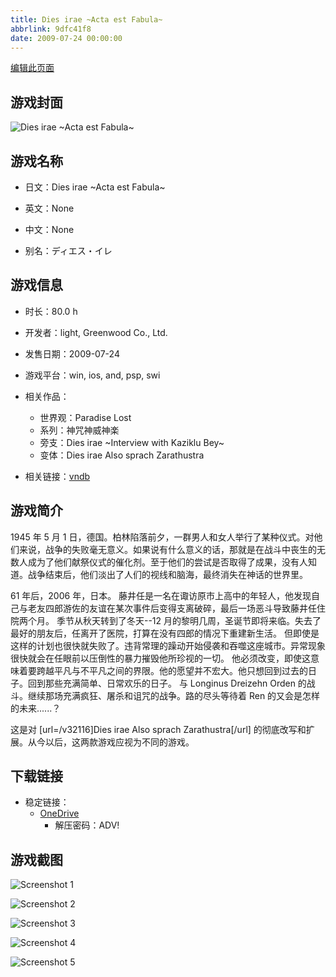 ```yaml
---
title: Dies irae ~Acta est Fabula~
abbrlink: 9dfc41f8
date: 2009-07-24 00:00:00
---
```

[编辑此页面](https://github.com/ACG-3/ADV3-source/blob/main/source/_posts/games/Dies%20irae%20Also%20sprach%20Zarathustra.md)

## 游戏封面

![Dies irae ~Acta est Fabula~](https://pan.timero.xyz/onedrive/img_lib_001/Dies%20irae%20Also%20sprach%20Zarathustra_cover.avif)


## 游戏名称

- 日文：Dies irae ~Acta est Fabula~
- 英文：None
- 中文：None

- 别名：ディエス・イレ


## 游戏信息

- 时长：80.0 h
- 开发者：light, Greenwood Co., Ltd.
- 发售日期：2009-07-24
- 游戏平台：win, ios, and, psp, swi
- 相关作品：
   - 世界观：Paradise Lost
   - 系列：神咒神威神楽
   - 旁支：Dies irae ~Interview with Kaziklu Bey~
   - 变体：Dies irae Also sprach Zarathustra

- 相关链接：[vndb](https://vndb.org/v548)


## 游戏简介

1945 年 5 月 1 日，德国。柏林陷落前夕，一群男人和女人举行了某种仪式。对他们来说，战争的失败毫无意义。如果说有什么意义的话，那就是在战斗中丧生的无数人成为了他们献祭仪式的催化剂。至于他们的尝试是否取得了成果，没有人知道。战争结束后，他们淡出了人们的视线和脑海，最终消失在神话的世界里。


61 年后，2006 年，日本。
藤井任是一名在诹访原市上高中的年轻人，他发现自己与老友四郎游佐的友谊在某次事件后变得支离破碎，最后一场恶斗导致藤井任住院两个月。
季节从秋天转到了冬天--12 月的黎明几周，圣诞节即将来临。失去了最好的朋友后，任离开了医院，打算在没有四郎的情况下重建新生活。
但即使是这样的计划也很快就失败了。违背常理的躁动开始侵袭和吞噬这座城市。异常现象很快就会在任眼前以压倒性的暴力摧毁他所珍视的一切。
他必须改变，即使这意味着要跨越平凡与不平凡之间的界限。他的愿望并不宏大。他只想回到过去的日子。回到那些充满简单、日常欢乐的日子。
与 Longinus Dreizehn Orden 的战斗。继续那场充满疯狂、屠杀和诅咒的战争。路的尽头等待着 Ren 的又会是怎样的未来......？



这是对 [url=/v32116]Dies irae Also sprach Zarathustra[/url] 的彻底改写和扩展。从今以后，这两款游戏应视为不同的游戏。


## 下载链接

- 稳定链接：
    - [OneDrive](https://pan.timero.xyz/onedrive/adv_lib_001/Dies%20irae%20Also%20sprach%20Zarathustra)
        - 解压密码：ADV!



## 游戏截图


![Screenshot 1](https://pan.timero.xyz/onedrive/img_lib_001/Dies%20irae%20Also%20sprach%20Zarathustra_Screenshot_1.avif)

![Screenshot 2](https://pan.timero.xyz/onedrive/img_lib_001/Dies%20irae%20Also%20sprach%20Zarathustra_Screenshot_2.avif)

![Screenshot 3](https://pan.timero.xyz/onedrive/img_lib_001/Dies%20irae%20Also%20sprach%20Zarathustra_Screenshot_3.avif)

![Screenshot 4](https://pan.timero.xyz/onedrive/img_lib_001/Dies%20irae%20Also%20sprach%20Zarathustra_Screenshot_4.avif)

![Screenshot 5](https://pan.timero.xyz/onedrive/img_lib_001/Dies%20irae%20Also%20sprach%20Zarathustra_Screenshot_5.avif)

